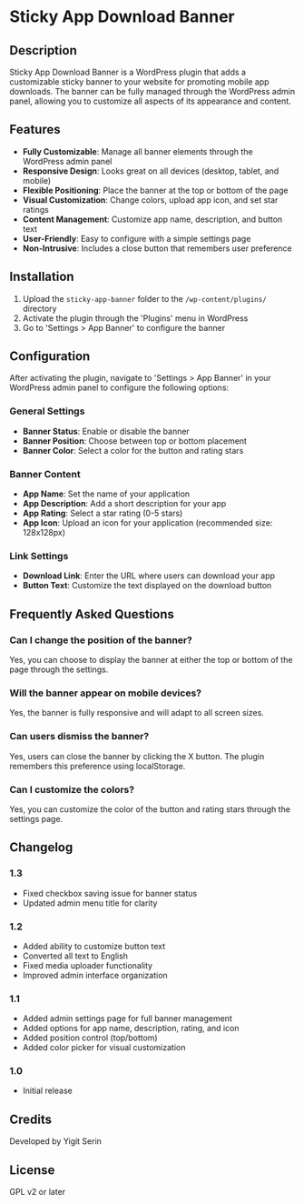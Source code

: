 # Sticky App Download Banner

## Description
Sticky App Download Banner is a WordPress plugin that adds a customizable sticky banner to your website for promoting mobile app downloads. The banner can be fully managed through the WordPress admin panel, allowing you to customize all aspects of its appearance and content.

## Features
- **Fully Customizable**: Manage all banner elements through the WordPress admin panel
- **Responsive Design**: Looks great on all devices (desktop, tablet, and mobile)
- **Flexible Positioning**: Place the banner at the top or bottom of the page
- **Visual Customization**: Change colors, upload app icon, and set star ratings
- **Content Management**: Customize app name, description, and button text
- **User-Friendly**: Easy to configure with a simple settings page
- **Non-Intrusive**: Includes a close button that remembers user preference

## Installation
1. Upload the `sticky-app-banner` folder to the `/wp-content/plugins/` directory
2. Activate the plugin through the 'Plugins' menu in WordPress
3. Go to 'Settings > App Banner' to configure the banner

## Configuration
After activating the plugin, navigate to 'Settings > App Banner' in your WordPress admin panel to configure the following options:

### General Settings
- **Banner Status**: Enable or disable the banner
- **Banner Position**: Choose between top or bottom placement
- **Banner Color**: Select a color for the button and rating stars

### Banner Content
- **App Name**: Set the name of your application
- **App Description**: Add a short description for your app
- **App Rating**: Select a star rating (0-5 stars)
- **App Icon**: Upload an icon for your application (recommended size: 128x128px)

### Link Settings
- **Download Link**: Enter the URL where users can download your app
- **Button Text**: Customize the text displayed on the download button

## Frequently Asked Questions

### Can I change the position of the banner?
Yes, you can choose to display the banner at either the top or bottom of the page through the settings.

### Will the banner appear on mobile devices?
Yes, the banner is fully responsive and will adapt to all screen sizes.

### Can users dismiss the banner?
Yes, users can close the banner by clicking the X button. The plugin remembers this preference using localStorage.

### Can I customize the colors?
Yes, you can customize the color of the button and rating stars through the settings page.

## Changelog

### 1.3
- Fixed checkbox saving issue for banner status
- Updated admin menu title for clarity

### 1.2
- Added ability to customize button text
- Converted all text to English
- Fixed media uploader functionality
- Improved admin interface organization

### 1.1
- Added admin settings page for full banner management
- Added options for app name, description, rating, and icon
- Added position control (top/bottom)
- Added color picker for visual customization

### 1.0
- Initial release

## Credits
Developed by Yigit Serin

## License
GPL v2 or later
